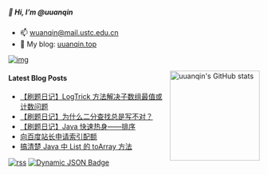 ##### 👋 Hi, I’m @uuanqin

- 📫 wuanqin@mail.ustc.edu.cn
- 🔗 My blog: [uuanqin.top](https://blog.uuanqin.top/)

[![img](https://img.shields.io/badge/dynamic/json?url=https%3A%2F%2Fapi.uuanqin.top%2Fnpm_stat_author_total.json&query=%24.total&suffix=%2Ftotal&label=downloads&color=cb3837&logo=npm)](https://www.npmjs.com/~wuanqin)

<img src="https://github-readme-stats.uuanqin.top/api?username=uuanqin" alt="uuanqin's GitHub stats" height="180" align="right" />


#### Latest Blog Posts

<!-- BLOG-POST-LIST:START -->
- [【刷题日记】LogTrick 方法解决子数组最值或计数问题](https://blog.uuanqin.top/p/6aba4215/)
- [【刷题日记】为什么二分查找总是写不对？](https://blog.uuanqin.top/p/817735b/)
- [【刷题日记】Java 快速热身——排序](https://blog.uuanqin.top/p/72156dd2/)
- [向百度站长申请索引配额](https://blog.uuanqin.top/p/a31da428/)
- [搞清楚 Java 中 List 的 toArray 方法](https://blog.uuanqin.top/p/6b5aa645/)
<!-- BLOG-POST-LIST:END -->

[![rss](https://img.shields.io/badge/feed-brightgreen?logo=rss&logoColor=ffffff&color=ffa500)](https://blog.uuanqin.top/atom.xml)
[![Dynamic JSON Badge](https://img.shields.io/badge/dynamic/json?url=https%3A%2F%2Fapi.follow.is%2Ffeeds%3Fid%3D57360050739377168&query=%24.data.subscriptionCount&suffix=%20subs&logo=rss&label=Follow&color=ff5c00)](https://app.follow.is/share/feeds/57360050739377168)


<!---
uuanqin/uuanqin is a ✨ special ✨ repository because its `README.md` (this file) appears on your GitHub profile.
You can click the Preview link to take a look at your changes.
--->


